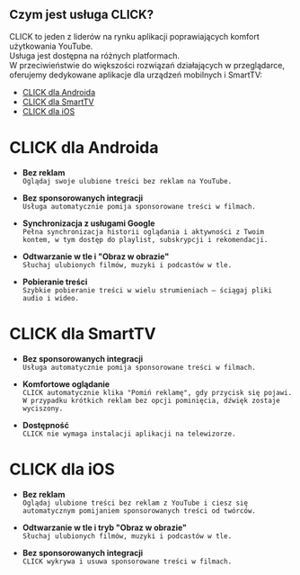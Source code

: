 ## Czym jest usługa CLICK?

CLICK to jeden z liderów na rynku aplikacji poprawiających komfort użytkowania YouTube.  
Usługa jest dostępna na różnych platformach.  
W przeciwieństwie do większości rozwiązań działających w przeglądarce, oferujemy dedykowane aplikacje dla urządzeń mobilnych i SmartTV:

- [CLICK dla Androida](/overview_android.md)  
- [CLICK dla SmartTV](/overview_tv.md)  
- [CLICK dla iOS](/overview_ios.md)  

# CLICK dla Androida

- **Bez reklam**  
`Oglądaj swoje ulubione treści bez reklam na YouTube.`  

- **Bez sponsorowanych integracji**  
`Usługa automatycznie pomija sponsorowane treści w filmach.`  

- **Synchronizacja z usługami Google**  
`Pełna synchronizacja historii oglądania i aktywności z Twoim kontem, w tym dostęp do playlist, subskrypcji i rekomendacji.`  

- **Odtwarzanie w tle i "Obraz w obrazie"**  
`Słuchaj ulubionych filmów, muzyki i podcastów w tle.`  

- **Pobieranie treści**  
`Szybkie pobieranie treści w wielu strumieniach – ściągaj pliki audio i wideo.`  

# CLICK dla SmartTV

- **Bez sponsorowanych integracji**  
`Usługa automatycznie pomija sponsorowane treści w filmach.`  

- **Komfortowe oglądanie**  
`CLICK automatycznie klika "Pomiń reklamę", gdy przycisk się pojawi.  
W przypadku krótkich reklam bez opcji pominięcia, dźwięk zostaje wyciszony.`  

- **Dostępność**  
`CLICK nie wymaga instalacji aplikacji na telewizorze.`  

# CLICK dla iOS

- **Bez reklam**  
`Oglądaj ulubione treści bez reklam z YouTube i ciesz się automatycznym pomijaniem sponsorowanych treści od twórców.`  

- **Odtwarzanie w tle i tryb "Obraz w obrazie"**  
`Słuchaj ulubionych filmów, muzyki i podcastów w tle.`  

- **Bez sponsorowanych integracji**  
`CLICK wykrywa i usuwa sponsorowane treści w filmach.`  
